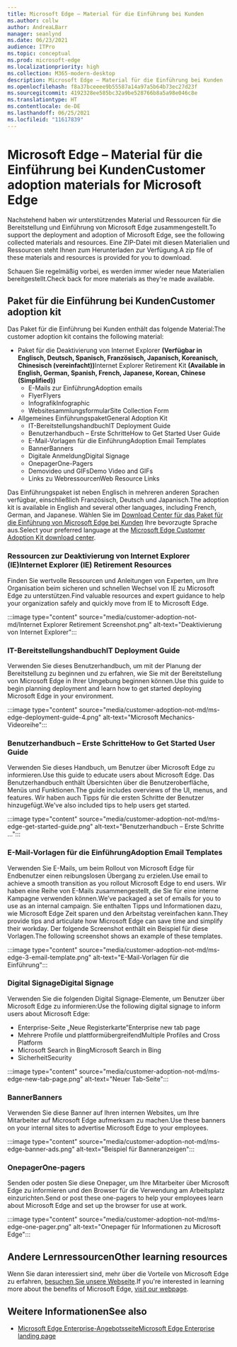 ```yaml
---
title: Microsoft Edge – Material für die Einführung bei Kunden
ms.author: collw
author: AndreaLBarr
manager: seanlynd
ms.date: 06/23/2021
audience: ITPro
ms.topic: conceptual
ms.prod: microsoft-edge
ms.localizationpriority: high
ms.collection: M365-modern-desktop
description: Microsoft Edge – Material für die Einführung bei Kunden
ms.openlocfilehash: f8a37bceeee9b55587a14a97a5b64b73ec27d23f
ms.sourcegitcommit: 4192328ee585bc32a9be528766b8a5a98e046c8e
ms.translationtype: HT
ms.contentlocale: de-DE
ms.lasthandoff: 06/25/2021
ms.locfileid: "11617839"
---
```

# <a name="customer-adoption-materials-for-microsoft-edge"></a><span data-ttu-id="33d12-103">Microsoft Edge – Material für die Einführung bei Kunden</span><span class="sxs-lookup"><span data-stu-id="33d12-103">Customer adoption materials for Microsoft Edge</span></span>

<span data-ttu-id="33d12-104">Nachstehend haben wir unterstützendes Material und Ressourcen für die Bereitstellung und Einführung von Microsoft Edge zusammengestellt.</span><span class="sxs-lookup"><span data-stu-id="33d12-104">To support the deployment and adoption of Microsoft Edge, see the following collected materials and resources.</span></span> <span data-ttu-id="33d12-105">Eine ZIP-Datei mit diesen Materialien und Ressourcen steht Ihnen zum Herunterladen zur Verfügung.</span><span class="sxs-lookup"><span data-stu-id="33d12-105">A zip file of these materials and resources is provided for you to download.</span></span>

<span data-ttu-id="33d12-106">Schauen Sie regelmäßig vorbei, es werden immer wieder neue Materialien bereitgestellt.</span><span class="sxs-lookup"><span data-stu-id="33d12-106">Check back for more materials as they're made available.</span></span>

## <a name="customer-adoption-kit"></a><span data-ttu-id="33d12-107">Paket für die Einführung bei Kunden</span><span class="sxs-lookup"><span data-stu-id="33d12-107">Customer adoption kit</span></span>

<span data-ttu-id="33d12-108">Das Paket für die Einführung bei Kunden enthält das folgende Material:</span><span class="sxs-lookup"><span data-stu-id="33d12-108">The customer adoption kit contains the following material:</span></span>
- <span data-ttu-id="33d12-109">Paket für die Deaktivierung von Internet Explorer **(Verfügbar in Englisch, Deutsch, Spanisch, Französisch, Japanisch, Koreanisch, Chinesisch (vereinfacht))**</span><span class="sxs-lookup"><span data-stu-id="33d12-109">Internet Explorer Retirement Kit **(Available in English, German, Spanish, French, Japanese, Korean, Chinese (Simplified))**</span></span>
    - <span data-ttu-id="33d12-110">E-Mails zur Einführung</span><span class="sxs-lookup"><span data-stu-id="33d12-110">Adoption emails</span></span>
    - <span data-ttu-id="33d12-111">Flyer</span><span class="sxs-lookup"><span data-stu-id="33d12-111">Flyers</span></span>
    - <span data-ttu-id="33d12-112">Infografik</span><span class="sxs-lookup"><span data-stu-id="33d12-112">Infographic</span></span>
    - <span data-ttu-id="33d12-113">Websitesammlungsformular</span><span class="sxs-lookup"><span data-stu-id="33d12-113">Site Collection Form</span></span>
- <span data-ttu-id="33d12-114">Allgemeines Einführungspaket</span><span class="sxs-lookup"><span data-stu-id="33d12-114">General Adoption Kit</span></span>
    - <span data-ttu-id="33d12-115">IT-Bereitstellungshandbuch</span><span class="sxs-lookup"><span data-stu-id="33d12-115">IT Deployment Guide</span></span>
    - <span data-ttu-id="33d12-116">Benutzerhandbuch – Erste Schritte</span><span class="sxs-lookup"><span data-stu-id="33d12-116">How to Get Started User Guide</span></span>
    - <span data-ttu-id="33d12-117">E-Mail-Vorlagen für die Einführung</span><span class="sxs-lookup"><span data-stu-id="33d12-117">Adoption Email Templates</span></span>
    - <span data-ttu-id="33d12-118">Banner</span><span class="sxs-lookup"><span data-stu-id="33d12-118">Banners</span></span>
    - <span data-ttu-id="33d12-119">Digitale Anmeldung</span><span class="sxs-lookup"><span data-stu-id="33d12-119">Digital Signage</span></span>
    - <span data-ttu-id="33d12-120">Onepager</span><span class="sxs-lookup"><span data-stu-id="33d12-120">One-Pagers</span></span>
    - <span data-ttu-id="33d12-121">Demovideo und GIFs</span><span class="sxs-lookup"><span data-stu-id="33d12-121">Demo Video and GIFs</span></span>
    - <span data-ttu-id="33d12-122">Links zu Webressourcen</span><span class="sxs-lookup"><span data-stu-id="33d12-122">Web Resource Links</span></span>

<span data-ttu-id="33d12-123">Das Einführungspaket ist neben Englisch in mehreren anderen Sprachen verfügbar, einschließlich Französisch, Deutsch und Japanisch.</span><span class="sxs-lookup"><span data-stu-id="33d12-123">The adoption kit is available in English and several other languages, including French, German, and Japanese.</span></span> <span data-ttu-id="33d12-124">Wählen Sie im [Download Center für das Paket für die Einführung von Microsoft Edge bei Kunden](https://www.microsoft.com/download/details.aspx?id=102119) Ihre bevorzugte Sprache aus.</span><span class="sxs-lookup"><span data-stu-id="33d12-124">Select your preferred language at the [Microsoft Edge Customer Adoption Kit download center](https://www.microsoft.com/download/details.aspx?id=102119).</span></span>

### <a name="internet-explorer-ie-retirement-resources"></a><span data-ttu-id="33d12-125">Ressourcen zur Deaktivierung von Internet Explorer (IE)</span><span class="sxs-lookup"><span data-stu-id="33d12-125">Internet Explorer (IE) Retirement Resources</span></span>

<span data-ttu-id="33d12-126">Finden Sie wertvolle Ressourcen und Anleitungen von Experten, um Ihre Organisation beim sicheren und schnellen Wechsel von IE zu Microsoft Edge zu unterstützen.</span><span class="sxs-lookup"><span data-stu-id="33d12-126">Find valuable resources and expert guidance to help your organization safely and quickly move from IE to Microsoft Edge.</span></span>

:::image type="content" source="media/customer-adoption-not-md/Internet Explorer Retirement Screenshot.png" alt-text="Deaktivierung von Internet Explorer":::

### <a name="it-deployment-guide"></a><span data-ttu-id="33d12-128">IT-Bereitstellungshandbuch</span><span class="sxs-lookup"><span data-stu-id="33d12-128">IT Deployment Guide</span></span>

<span data-ttu-id="33d12-129">Verwenden Sie dieses Benutzerhandbuch, um mit der Planung der Bereitstellung zu beginnen und zu erfahren, wie Sie mit der Bereitstellung von Microsoft Edge in Ihrer Umgebung beginnen können.</span><span class="sxs-lookup"><span data-stu-id="33d12-129">Use this guide to begin planning deployment and learn how to get started deploying Microsoft Edge in your environment.</span></span>

:::image type="content" source="media/customer-adoption-not-md/ms-edge-deployment-guide-4.png" alt-text="Microsoft Mechanics-Videoreihe":::

### <a name="how-to-get-started-user-guide"></a><span data-ttu-id="33d12-131">Benutzerhandbuch – Erste Schritte</span><span class="sxs-lookup"><span data-stu-id="33d12-131">How to Get Started User Guide</span></span>

<span data-ttu-id="33d12-132">Verwenden Sie dieses Handbuch, um Benutzer über Microsoft Edge zu informieren.</span><span class="sxs-lookup"><span data-stu-id="33d12-132">Use this guide to educate users about Microsoft Edge.</span></span> <span data-ttu-id="33d12-133">Das Benutzerhandbuch enthält Übersichten über die Benutzeroberfläche, Menüs und Funktionen.</span><span class="sxs-lookup"><span data-stu-id="33d12-133">The guide includes overviews of the UI, menus, and features.</span></span> <span data-ttu-id="33d12-134">Wir haben auch Tipps für die ersten Schritte der Benutzer hinzugefügt.</span><span class="sxs-lookup"><span data-stu-id="33d12-134">We've also included tips to help users get started.</span></span>

:::image type="content" source="media/customer-adoption-not-md/ms-edge-get-started-guide.png" alt-text="Benutzerhandbuch – Erste Schritte ...":::

### <a name="adoption-email-templates"></a><span data-ttu-id="33d12-136">E-Mail-Vorlagen für die Einführung</span><span class="sxs-lookup"><span data-stu-id="33d12-136">Adoption Email Templates</span></span>

<span data-ttu-id="33d12-137">Verwenden Sie E-Mails, um beim Rollout von Microsoft Edge für Endbenutzer einen reibungslosen Übergang zu erzielen.</span><span class="sxs-lookup"><span data-stu-id="33d12-137">Use email to achieve a smooth transition as you rollout Microsoft Edge to end users.</span></span> <span data-ttu-id="33d12-138">Wir haben eine Reihe von E-Mails zusammengestellt, die Sie für eine interne Kampagne verwenden können.</span><span class="sxs-lookup"><span data-stu-id="33d12-138">We’ve packaged a set of emails for you to use as an internal campaign.</span></span> <span data-ttu-id="33d12-139">Sie enthalten Tipps und Informationen dazu, wie Microsoft Edge Zeit sparen und den Arbeitstag vereinfachen kann.</span><span class="sxs-lookup"><span data-stu-id="33d12-139">They provide tips and articulate how Microsoft Edge can save time and simplify their workday.</span></span> <span data-ttu-id="33d12-140">Der folgende Screenshot enthält ein Beispiel für diese Vorlagen.</span><span class="sxs-lookup"><span data-stu-id="33d12-140">The following screenshot shows an example of these templates.</span></span>

:::image type="content" source="media/customer-adoption-not-md/ms-edge-3-email-template.png" alt-text="E-Mail-Vorlagen für die Einführung":::

### <a name="digital-signage"></a><span data-ttu-id="33d12-142">Digital Signage</span><span class="sxs-lookup"><span data-stu-id="33d12-142">Digital Signage</span></span>

<span data-ttu-id="33d12-143">Verwenden Sie die folgenden Digital Signage-Elemente, um Benutzer über Microsoft Edge zu informieren:</span><span class="sxs-lookup"><span data-stu-id="33d12-143">Use the following digital signage to inform users about Microsoft Edge:</span></span>

- <span data-ttu-id="33d12-144">Enterprise-Seite „Neue Registerkarte”</span><span class="sxs-lookup"><span data-stu-id="33d12-144">Enterprise new tab page</span></span>
- <span data-ttu-id="33d12-145">Mehrere Profile und plattformübergreifend</span><span class="sxs-lookup"><span data-stu-id="33d12-145">Multiple Profiles and Cross Platform</span></span>
- <span data-ttu-id="33d12-146">Microsoft Search in Bing</span><span class="sxs-lookup"><span data-stu-id="33d12-146">Microsoft Search in Bing</span></span>
- <span data-ttu-id="33d12-147">Sicherheit</span><span class="sxs-lookup"><span data-stu-id="33d12-147">Security</span></span>

:::image type="content" source="media/customer-adoption-not-md/ms-edge-new-tab-page.png" alt-text="Neuer Tab-Seite":::

### <a name="banners"></a><span data-ttu-id="33d12-149">Banner</span><span class="sxs-lookup"><span data-stu-id="33d12-149">Banners</span></span>

<span data-ttu-id="33d12-150">Verwenden Sie diese Banner auf Ihren internen Websites, um Ihre Mitarbeiter auf Microsoft Edge aufmerksam zu machen.</span><span class="sxs-lookup"><span data-stu-id="33d12-150">Use these banners on your internal sites to advertise Microsoft Edge to your employees.</span></span>

:::image type="content" source="media/customer-adoption-not-md/ms-edge-banner-ads.png" alt-text="Beispiel für Banneranzeigen":::

### <a name="one-pagers"></a><span data-ttu-id="33d12-152">Onepager</span><span class="sxs-lookup"><span data-stu-id="33d12-152">One-pagers</span></span>

<span data-ttu-id="33d12-153">Senden oder posten Sie diese Onepager, um Ihre Mitarbeiter über Microsoft Edge zu informieren und den Browser für die Verwendung am Arbeitsplatz einzurichten.</span><span class="sxs-lookup"><span data-stu-id="33d12-153">Send or post these one-pagers to help your employees learn about Microsoft Edge and set up the browser for use at work.</span></span>

:::image type="content" source="media/customer-adoption-not-md/ms-edge-one-pager.png" alt-text="Onepager für Informationen zu Microsoft Edge":::

## <a name="other-learning-resources"></a><span data-ttu-id="33d12-155">Andere Lernressourcen</span><span class="sxs-lookup"><span data-stu-id="33d12-155">Other learning resources</span></span>

<span data-ttu-id="33d12-156">Wenn Sie daran interessiert sind, mehr über die Vorteile von Microsoft Edge zu erfahren, [besuchen Sie unsere Webseite](https://www.microsoft.com/edge/business).</span><span class="sxs-lookup"><span data-stu-id="33d12-156">If you're interested in learning more about the benefits of Microsoft Edge, [visit our webpage](https://www.microsoft.com/edge/business).</span></span>

## <a name="see-also"></a><span data-ttu-id="33d12-157">Weitere Informationen</span><span class="sxs-lookup"><span data-stu-id="33d12-157">See also</span></span>

- [<span data-ttu-id="33d12-158">Microsoft Edge Enterprise-Angebotsseite</span><span class="sxs-lookup"><span data-stu-id="33d12-158">Microsoft Edge Enterprise landing page</span></span>](https://aka.ms/EdgeEnterprise)
